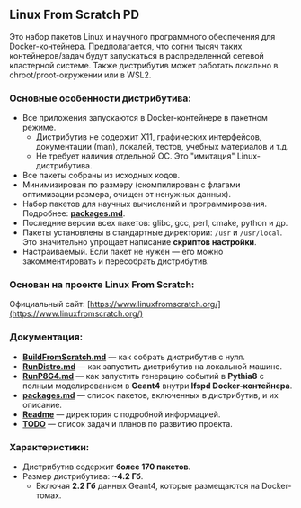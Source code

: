 ## Linux From Scratch PD

Это набор пакетов Linux и научного программного 
обеспечения для Docker-контейнера. 
Предполагается, что сотни тысяч таких 
контейнеров/задач будут запускаться в 
распределенной сетевой кластерной системе. Также 
дистрибутив может работать локально в 
chroot/proot-окружении или в WSL2.

### Основные особенности дистрибутива:
- Все приложения запускаются в Docker-контейнере 
в пакетном режиме.
  - Дистрибутив не содержит X11, графических 
интерфейсов, документации (man), локалей, тестов, 
учебных материалов и т.д.
  - Не требует наличия отдельной ОС. Это 
"имитация" Linux-дистрибутива.
- Все пакеты собраны из исходных кодов.
- Минимизирован по размеру (скомпилирован с 
флагами оптимизации размера, очищен от ненужных 
данных).
- Набор пакетов для научных вычислений и 
программирования. Подробнее: 
**[packages.md](Readme/packages.md)**.
- Последние версии всех пакетов: glibc, gcc, 
perl, cmake, python и др.
- Пакеты установлены в стандартные директории: 
`/usr` и `/usr/local`. Это значительно упрощает 
написание **скриптов настройки**.
- Настраиваемый. Если пакет не нужен — его можно 
закомментировать и пересобрать дистрибутив.

### Основан на проекте Linux From Scratch:
Официальный сайт: 
[https://www.linuxfromscratch.org/](https://www.linuxfromscratch.org/)

### Документация:
- **[BuildFromScratch.md](Readme/BuildFromScratch.md
)** — как собрать дистрибутив с нуля.
- **[RunDistro.md](Readme/RunDistro.md)** — как 
запустить дистрибутив на локальной машине.
- **[RunP8G4.md](Readme/RunP8G4.md)** — как 
запустить генерацию событий в **Pythia8** с 
полным моделированием в **Geant4** внутри **lfspd 
Docker-контейнера**.
- **[packages.md](Readme/packages.md)** — список 
пакетов, включенных в дистрибутив, и их описание.
- **[Readme](Readme)** — директория с подробной 
информацией.
- **[TODO](TODO.md)** — список задач и планов по 
развитию проекта.

### Характеристики:
- Дистрибутив содержит **более 170 пакетов**.
- Размер дистрибутива: **~4.2 Гб**.
  - Включая **2.2 Гб** данных Geant4, которые 
размещаются на Docker-томах.

